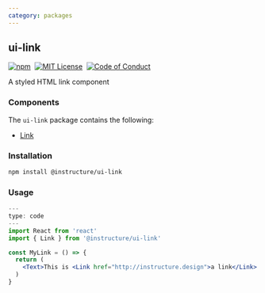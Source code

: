 ```yaml
---
category: packages
---
```


## ui-link

[![npm][npm]][npm-url]&nbsp;
[![MIT License][license-badge]][license]&nbsp;
[![Code of Conduct][coc-badge]][coc]

A styled HTML link component

### Components

The `ui-link` package contains the following:

- [Link](#Link)

### Installation

```sh
npm install @instructure/ui-link
```

### Usage

```jsx
---
type: code
---
import React from 'react'
import { Link } from '@instructure/ui-link'

const MyLink = () => {
  return (
    <Text>This is <Link href="http://instructure.design">a link</Link>!</Text>
  )
}
```

[npm]: https://img.shields.io/npm/v/@instructure/ui-link.svg
[npm-url]: https://npmjs.com/package/@instructure/ui-link
[license-badge]: https://img.shields.io/npm/l/instructure-ui.svg?style=flat-square
[license]: https://github.com/instructure/instructure-ui/blob/master/LICENSE
[coc-badge]: https://img.shields.io/badge/code%20of-conduct-ff69b4.svg?style=flat-square
[coc]: https://github.com/instructure/instructure-ui/blob/master/CODE_OF_CONDUCT.md
